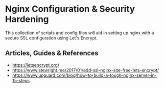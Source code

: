 # Nginx Configuration & Security Hardening

This collection of scripts and config files will aid in setting up nginx with a secure SSL configuration using Let's Encrypt.

## Articles, Guides & References
- https://letsencrypt.org/
- https://www.stewright.me/2017/01/add-ssl-nginx-site-free-lets-encrypt/
- https://www.upguard.com/blog/how-to-build-a-tough-nginx-server-in-15-steps
